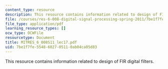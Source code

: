 ```yaml
---
content_type: resource
description: This resource contains information related to design of FIR digital filters.
file: /courses/res-6-008-digital-signal-processing-spring-2011/7be1f7fe5548602705110ab04ca05d83_MITRES_6_008S11_lec17.pdf
file_type: application/pdf
learning_resource_types: []
ocw_type: OCWFile
resourcetype: Document
title: MITRES_6_008S11_lec17.pdf
uid: 7be1f7fe-5548-6027-0511-0ab04ca05d83
---
```

This resource contains information related to design of FIR digital filters.

